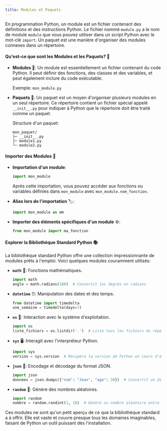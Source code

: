 ```yaml
---
title: Modules et Paquets
---
```


En programmation Python, un module est un fichier contenant des définitions et des instructions Python. Le fichier nommé `module.py` a le nom de module `module` que vous pouvez utiliser dans un script Python avec le mot-clé `import`. Un paquet est une manière d'organiser des modules connexes dans un répertoire.

#### **Qu'est-ce que sont les Modules et les Paquets?** 🧩

- **Modules 📄**: Un module est essentiellement un fichier contenant du code Python. Il peut définir des fonctions, des classes et des variables, et peut également inclure du code exécutable.

  Exemple: `mon_module.py`

- **Paquets 📁**: Un paquet est un moyen d'organiser plusieurs modules en un seul répertoire. Ce répertoire contient un fichier spécial appelé `__init__.py` pour indiquer à Python que le répertoire doit être traité comme un paquet.

  Structure d'un paquet:
  ```
  mon_paquet/
  ├─ __init__.py
  ├─ module1.py
  └─ module2.py
  ```

#### **Importer des Modules** 🔄

- **Importation d'un module**:
  ```python
  import mon_module
  ```
  Après cette importation, vous pouvez accéder aux fonctions ou variables définies dans `mon_module` avec `mon_module.nom_fonction`.

- **Alias lors de l'importation** 🏷:
  ```python
  import mon_module as mm
  ```

- **Importer des éléments spécifiques d'un module** ⚙:
  ```python
  from mon_module import ma_fonction
  ```

#### **Explorer la Bibliothèque Standard Python** 📚

La bibliothèque standard Python offre une collection impressionnante de modules prêts à l'emploi. Voici quelques modules couramment utilisés:

- **`math`** 🧮: Fonctions mathématiques.
  ```python
  import math
  angle = math.radians(180)  # Convertit les degrés en radians
  ```

- **`datetime`** ⏰: Manipulation des dates et des temps.
  ```python
  from datetime import timedelta
  une_semaine = timedelta(days=7)
  ```

- **`os`** 💽: Interaction avec le système d'exploitation.
  ```python
  import os
  liste_fichiers = os.listdir('.')  # Liste tous les fichiers du répertoire courant
  ```

- **`sys`** 🖥: Interagit avec l'interpréteur Python.
  ```python
  import sys
  version = sys.version  # Récupère la version de Python en cours d'exécution
  ```

- **`json`** 📜: Encodage et décodage du format JSON.
  ```python
  import json
  donnees = json.dumps({"nom": "Jean", "age": 30})  # Convertit un dictionnaire en chaîne JSON
  ```

- **`random`** 🎲: Génère des nombres aléatoires.
  ```python
  import random
  nombre = random.randint(1, 10)  # Génère un nombre aléatoire entre 1 et 10
  ```

Ces modules ne sont qu'un petit aperçu de ce que la bibliothèque standard a à offrir. Elle est vaste et couvre presque tous les domaines imaginables, faisant de Python un outil puissant dès l'installation.